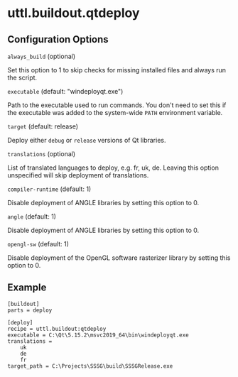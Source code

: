 # uttl.buildout.qtdeploy

## Configuration Options

``always_build`` (optional)

  Set this option to 1 to skip checks for missing installed files and always run the script.

``executable`` (default: "windeployqt.exe")

  Path to the executable used to run commands. You don't need to set this if the executable was added to the system-wide ``PATH`` environment variable.

``target`` (default: release)

  Deploy either ``debug`` or ``release`` versions of Qt libraries.

``translations`` (optional)

  List of translated languages to deploy, e.g. fr, uk, de. Leaving this option unspecified will skip deployment of translations.

``compiler-runtime`` (default: 1)

  Disable deployment of ANGLE libraries by setting this option to 0.

``angle`` (default: 1)

  Disable deployment of ANGLE libraries by setting this option to 0.

``opengl-sw`` (default: 1)

  Disable deployment of the OpenGL software rasterizer library by setting this option to 0.

## Example

	[buildout]
	parts = deploy

	[deploy]
	recipe = uttl.buildout:qtdeploy
	executable = C:\Qt\5.15.2\msvc2019_64\bin\windeployqt.exe
	translations =
		uk
		de
		fr
	target_path = C:\Projects\SSSG\build\SSSGRelease.exe